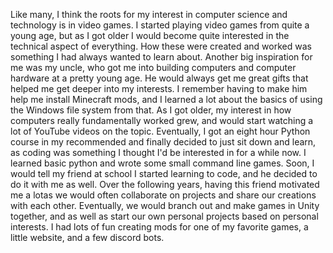 Like many, I think the roots for my interest in computer science and technology is in video games. I started playing video games from quite a young age, but as I got older I would become quite  interested in the technical aspect of everything. How these were created and worked was something I had always wanted to learn about. Another big inspiration for me was my uncle, who got me into building computers and computer hardware at a pretty young age. He would always get me great gifts that helped me get deeper into my interests. I remember having to make him help me install Minecraft mods, and I learned a lot about the basics of using the Windows file system from that. As I got older, my interest in how computers really fundamentally worked grew, and would start watching a lot of YouTube videos on the topic. Eventually, I got an eight hour Python course in my recommended and finally decided to just sit down and learn, as coding was something I thought I'd be interested in for a while now. I learned basic python and wrote some small command line games. Soon, I would tell my friend at school I started learning to code, and he decided to do it with me as well. Over the following years, having this friend motivated me a lotas we would often collaborate on projects and share our creations with each other. Eventually, we would branch out and make games in Unity together, and as well as start our own personal projects based on personal interests. I had lots of fun creating mods for one of my favorite games, a little website, and a few discord bots.